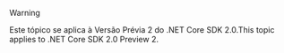 > [!WARNING]
> <span data-ttu-id="79ceb-101">Este tópico se aplica à Versão Prévia 2 do .NET Core SDK 2.0.</span><span class="sxs-lookup"><span data-stu-id="79ceb-101">This topic applies to .NET Core SDK 2.0 Preview 2.</span></span>